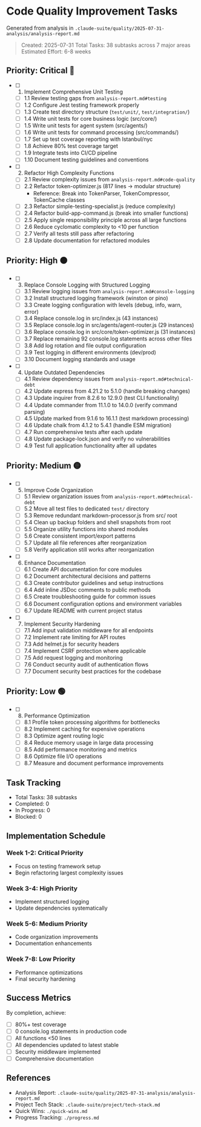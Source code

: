 # Code Quality Improvement Tasks

Generated from analysis in `.claude-suite/quality/2025-07-31-analysis/analysis-report.md`

> Created: 2025-07-31
> Total Tasks: 38 subtasks across 7 major areas
> Estimated Effort: 6-8 weeks

## Priority: Critical 🔴

- [ ] 1. Implement Comprehensive Unit Testing
  - [ ] 1.1 Review testing gaps from `analysis-report.md#testing`
  - [ ] 1.2 Configure Jest testing framework properly
  - [ ] 1.3 Create test directory structure (`test/unit/`, `test/integration/`)
  - [ ] 1.4 Write unit tests for core business logic (src/core/)
  - [ ] 1.5 Write unit tests for agent system (src/agents/)
  - [ ] 1.6 Write unit tests for command processing (src/commands/)
  - [ ] 1.7 Set up test coverage reporting with Istanbul/nyc
  - [ ] 1.8 Achieve 80% test coverage target
  - [ ] 1.9 Integrate tests into CI/CD pipeline
  - [ ] 1.10 Document testing guidelines and conventions

- [ ] 2. Refactor High Complexity Functions
  - [ ] 2.1 Review complexity issues from `analysis-report.md#code-quality`
  - [ ] 2.2 Refactor token-optimizer.js (817 lines → modular structure)
    - Reference: Break into TokenParser, TokenCompressor, TokenCache classes
  - [ ] 2.3 Refactor simple-testing-specialist.js (reduce complexity)
  - [ ] 2.4 Refactor build-app-command.js (break into smaller functions)
  - [ ] 2.5 Apply single responsibility principle across all large functions
  - [ ] 2.6 Reduce cyclomatic complexity to <10 per function
  - [ ] 2.7 Verify all tests still pass after refactoring
  - [ ] 2.8 Update documentation for refactored modules

## Priority: High 🟠

- [ ] 3. Replace Console Logging with Structured Logging
  - [ ] 3.1 Review logging issues from `analysis-report.md#console-logging`
  - [ ] 3.2 Install structured logging framework (winston or pino)
  - [ ] 3.3 Create logging configuration with levels (debug, info, warn, error)
  - [ ] 3.4 Replace console.log in src/index.js (43 instances)
  - [ ] 3.5 Replace console.log in src/agents/agent-router.js (29 instances)
  - [ ] 3.6 Replace console.log in src/core/token-optimizer.js (31 instances)
  - [ ] 3.7 Replace remaining 92 console.log statements across other files
  - [ ] 3.8 Add log rotation and file output configuration
  - [ ] 3.9 Test logging in different environments (dev/prod)
  - [ ] 3.10 Document logging standards and usage

- [ ] 4. Update Outdated Dependencies
  - [ ] 4.1 Review dependency issues from `analysis-report.md#technical-debt`
  - [ ] 4.2 Update express from 4.21.2 to 5.1.0 (handle breaking changes)
  - [ ] 4.3 Update inquirer from 8.2.6 to 12.9.0 (test CLI functionality)
  - [ ] 4.4 Update commander from 11.1.0 to 14.0.0 (verify command parsing)
  - [ ] 4.5 Update marked from 9.1.6 to 16.1.1 (test markdown processing)
  - [ ] 4.6 Update chalk from 4.1.2 to 5.4.1 (handle ESM migration)
  - [ ] 4.7 Run comprehensive tests after each update
  - [ ] 4.8 Update package-lock.json and verify no vulnerabilities
  - [ ] 4.9 Test full application functionality after all updates

## Priority: Medium 🟡

- [ ] 5. Improve Code Organization
  - [ ] 5.1 Review organization issues from `analysis-report.md#technical-debt`
  - [ ] 5.2 Move all test files to dedicated `test/` directory
  - [ ] 5.3 Remove redundant markdown-processor.js from src/ root
  - [ ] 5.4 Clean up backup folders and shell snapshots from root
  - [ ] 5.5 Organize utility functions into shared modules
  - [ ] 5.6 Create consistent import/export patterns
  - [ ] 5.7 Update all file references after reorganization
  - [ ] 5.8 Verify application still works after reorganization

- [ ] 6. Enhance Documentation
  - [ ] 6.1 Create API documentation for core modules
  - [ ] 6.2 Document architectural decisions and patterns
  - [ ] 6.3 Create contributor guidelines and setup instructions
  - [ ] 6.4 Add inline JSDoc comments to public methods
  - [ ] 6.5 Create troubleshooting guide for common issues
  - [ ] 6.6 Document configuration options and environment variables
  - [ ] 6.7 Update README with current project status

- [ ] 7. Implement Security Hardening
  - [ ] 7.1 Add input validation middleware for all endpoints
  - [ ] 7.2 Implement rate limiting for API routes
  - [ ] 7.3 Add helmet.js for security headers
  - [ ] 7.4 Implement CSRF protection where applicable  
  - [ ] 7.5 Add request logging and monitoring
  - [ ] 7.6 Conduct security audit of authentication flows
  - [ ] 7.7 Document security best practices for the codebase

## Priority: Low 🟢

- [ ] 8. Performance Optimization
  - [ ] 8.1 Profile token processing algorithms for bottlenecks
  - [ ] 8.2 Implement caching for expensive operations
  - [ ] 8.3 Optimize agent routing logic
  - [ ] 8.4 Reduce memory usage in large data processing
  - [ ] 8.5 Add performance monitoring and metrics
  - [ ] 8.6 Optimize file I/O operations
  - [ ] 8.7 Measure and document performance improvements

## Task Tracking

- Total Tasks: 38 subtasks
- Completed: 0
- In Progress: 0
- Blocked: 0

## Implementation Schedule

### Week 1-2: Critical Priority
- Focus on testing framework setup
- Begin refactoring largest complexity issues

### Week 3-4: High Priority  
- Implement structured logging
- Update dependencies systematically

### Week 5-6: Medium Priority
- Code organization improvements
- Documentation enhancements

### Week 7-8: Low Priority
- Performance optimizations
- Final security hardening

## Success Metrics

By completion, achieve:
- [ ] 80%+ test coverage
- [ ] 0 console.log statements in production code
- [ ] All functions <50 lines
- [ ] All dependencies updated to latest stable
- [ ] Security middleware implemented
- [ ] Comprehensive documentation

## References

- Analysis Report: `.claude-suite/quality/2025-07-31-analysis/analysis-report.md`
- Project Tech Stack: `.claude-suite/project/tech-stack.md`
- Quick Wins: `./quick-wins.md`
- Progress Tracking: `./progress.md`